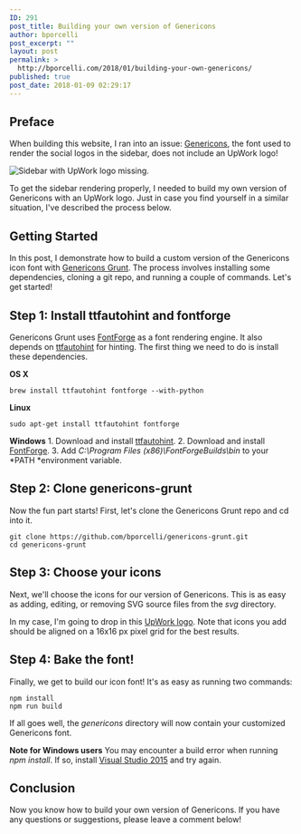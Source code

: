 ```yaml
---
ID: 291
post_title: Building your own version of Genericons
author: bporcelli
post_excerpt: ""
layout: post
permalink: >
  http://bporcelli.com/2018/01/building-your-own-genericons/
published: true
post_date: 2018-01-09 02:29:17
---
```

## Preface

When building this website, I ran into an issue: [Genericons][1], the font used to render the social logos in the sidebar, does not include an UpWork logo!

![Sidebar with UpWork logo missing.][2]

To get the sidebar rendering properly, I needed to build my own version of Genericons with an UpWork logo. Just in case you find yourself in a similar situation, I've described the process below.

## Getting Started

In this post, I demonstrate how to build a custom version of the Genericons icon font with [Genericons Grunt][3]. The process involves installing some dependencies, cloning a git repo, and running a couple of commands. Let's get started!

## Step 1: Install ttfautohint and fontforge

Genericons Grunt uses [FontForge][4] as a font rendering engine. It also depends on [ttfautohint][5] for hinting. The first thing we need to do is install these dependencies.

**OS X**

`brew install ttfautohint fontforge --with-python`

**Linux**

`sudo apt-get install ttfautohint fontforge`

**Windows** 1. Download and install <a href="https://www.freetype.org/ttfautohint/index.html#download" target="_blank" rel="noopener">ttfautohint</a>. 2. Download and install <a href="http://fontforge.github.io/en-US/downloads/windows/" target="_blank" rel="noopener">FontForge</a>. 3. Add *C:\Program Files (x86)\FontForgeBuilds\bin* to your *PATH *environment variable.

## Step 2: Clone genericons-grunt

Now the fun part starts! First, let's clone the Genericons Grunt repo and cd into it.

    git clone https://github.com/bporcelli/genericons-grunt.git
    cd genericons-grunt
    

## Step 3: Choose your icons

Next, we'll choose the icons for our version of Genericons. This is as easy as adding, editing, or removing SVG source files from the *svg* directory.

In my case, I'm going to drop in this [UpWork logo][6]. Note that icons you add should be aligned on a 16x16 px pixel grid for the best results.

## Step 4: Bake the font!

Finally, we get to build our icon font! It's as easy as running two commands:

    npm install
    npm run build
    

If all goes well, the *genericons* directory will now contain your customized Genericons font.

**Note for Windows users** You may encounter a build error when running *npm install*. If so, install <a href="https://www.visualstudio.com/vs/older-downloads/" target="_blank" rel="noopener">Visual Studio 2015</a> and try again.

## Conclusion

Now you know how to build your own version of Genericons. If you have any questions or suggestions, please leave a comment below!      

 [1]: http://genericons.com
 [2]: http://bporcelli.com/wp-content/uploads/2018/01/upwork-logo-missing.png
 [3]: https://github.com/bporcelli/genericons-grunt
 [4]: http://fontforge.github.io/en-US/
 [5]: https://www.freetype.org/ttfautohint/index.html
 [6]: https://drive.google.com/open?id=1H1gqcfCj2hTBMCmDyVt_uEidm9AGHm0
